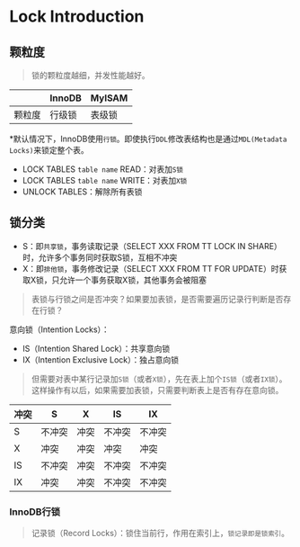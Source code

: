 # Lock Introduction

## 颗粒度
> 锁的颗粒度越细，并发性能越好。

||InnoDB|MyISAM|
|-|-|-|
|颗粒度|行级锁|表级锁|

*默认情况下，InnoDB使用`行锁`。即使执行`DDL`修改表结构也是通过`MDL(Metadata Locks)`来锁定整个表。

- LOCK TABLES `table name` READ：对表加`S锁`
- LOCK TABLES `table name` WRITE：对表加`X锁`
- UNLOCK TABLES：解除所有表锁

## 锁分类

- S：即`共享锁`，事务读取记录（SELECT XXX FROM TT LOCK IN SHARE）时，允许多个事务同时获取S锁，互相不冲突
- X：即`排他锁`，事务修改记录（SELECT XXX FROM TT FOR UPDATE）时获取X锁，只允许一个事务获取X锁，其他事务会被阻塞

> 表锁与行锁之间是否冲突？如果要加表锁，是否需要遍历记录行判断是否存在行锁？

意向锁（Intention Locks）：
- IS（Intention Shared Lock）：共享意向锁
- IX（Intention Exclusive Lock）：独占意向锁

> 但需要对表中某行记录加`S锁`（或者`X锁`），先在表上加个`IS锁`（或者`IX锁`）。这样操作有以后，如果需要加表锁，只需要判断表上是否有存在意向锁。

|冲突|S|X|IS|IX|
|-|-|-|-|-|
|S|不冲突|冲突|不冲突|不冲突|
|X|冲突|冲突|冲突|冲突|
|IS|不冲突|冲突|不冲突|不冲突|
|IX|冲突|冲突|不冲突|不冲突|

### InnoDB行锁

> 记录锁（Record Locks）：锁住当前行，作用在索引上，`锁记录即是锁索引`。

